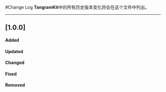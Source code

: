 #Change Log
**TangramKit**中的所有历史版本变化将会在这个文件中列出。

--- 

## [1.0.0]
  

#### Added

#### Updated

#### Changed

#### Fixed

#### Removed
